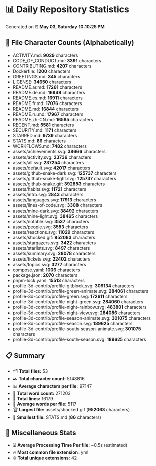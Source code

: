 # 📊 Daily Repository Statistics
Generated on ⏰ **May 03, Saturday 10:10:25 PM**

## 📂 File Character Counts (Alphabetically)
- ACTIVITY.md: **9029** characters
- CODE_OF_CONDUCT.md: **3391** characters
- CONTRIBUTING.md: **4207** characters
- Dockerfile: **1200** characters
- GREETINGS.md: **345** characters
- LICENSE: **34650** characters
- README.ar.md: **17261** characters
- README.de.md: **16949** characters
- README.es.md: **16911** characters
- README.fr.md: **17076** characters
- README.md: **16844** characters
- README.ru.md: **17967** characters
- README.zh-CN.md: **16585** characters
- RECENT.md: **5581** characters
- SECURITY.md: **1171** characters
- STARRED.md: **9739** characters
- STATS.md: **86** characters
- WORKFLOWS.md: **7482** characters
- assets/achievements.svg: **38666** characters
- assets/activity.svg: **23736** characters
- assets/all.svg: **237254** characters
- assets/default.svg: **42017** characters
- assets/github-snake-dark.svg: **125737** characters
- assets/github-snake-light.svg: **125737** characters
- assets/github-snake.gif: **392853** characters
- assets/habits.svg: **11721** characters
- assets/intro.svg: **2843** characters
- assets/languages.svg: **17913** characters
- assets/lines-of-code.svg: **3308** characters
- assets/mine-dark.svg: **38492** characters
- assets/mine-light.svg: **38465** characters
- assets/notable.svg: **3537** characters
- assets/people.svg: **3553** characters
- assets/reactions.svg: **11029** characters
- assets/shocked.gif: **952063** characters
- assets/stargazers.svg: **3422** characters
- assets/starlists.svg: **8497** characters
- assets/summary.svg: **28078** characters
- assets/tickets.svg: **22402** characters
- assets/topics.svg: **3277** characters
- compose.yaml: **1006** characters
- package.json: **2070** characters
- pnpm-lock.yaml: **15513** characters
- profile-3d-contrib/profile-gitblock.svg: **309134** characters
- profile-3d-contrib/profile-green-animate.svg: **284061** characters
- profile-3d-contrib/profile-green.svg: **172611** characters
- profile-3d-contrib/profile-night-green.svg: **284060** characters
- profile-3d-contrib/profile-night-rainbow.svg: **483801** characters
- profile-3d-contrib/profile-night-view.svg: **284086** characters
- profile-3d-contrib/profile-season-animate.svg: **301075** characters
- profile-3d-contrib/profile-season.svg: **189625** characters
- profile-3d-contrib/profile-south-season-animate.svg: **301075** characters
- profile-3d-contrib/profile-south-season.svg: **189625** characters

## 📋 Summary
- 🗂️ **Total files:** 53
- ✒️ **Total character count:** 5148816
- 📊 **Average characters per file:** 97147
- 📝 **Total word count:** 271203
- 🧾 **Total lines:** 16179
- 📐 **Average words per file:** 5117
- 🏆 **Largest file:** assets/shocked.gif (**952063** characters)
- 🥉 **Smallest file:** STATS.md (**86** characters)

## 🌟 Miscellaneous Stats
- ⌛ **Average Processing Time Per file:** ~0.5s (estimated)
- 🔥 **Most common file extension:** yml
- 🌐 **Total unique extensions:** 42
